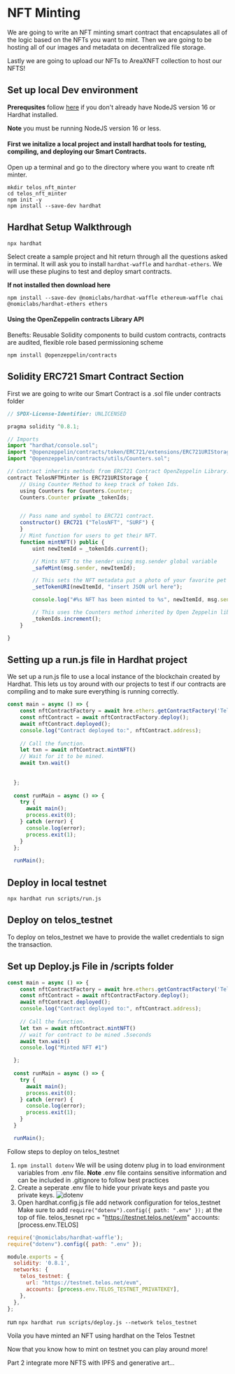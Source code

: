 # NFT Minting

We are going to write an NFT minting smart contract that encapsulates all of the logic based on the NFTs you want to mint. Then we are going to be hosting all of our images and metadata on decentralized file storage. 

Lastly we are going to upload our NFTs to AreaXNFT collection to host our NFTS! 

## Set up local Dev environment

**Prerequsites** follow [here](https://hardhat.org/tutorial/setting-up-the-environment.html) if you don't already have NodeJS version 16 or Hardhat installed.

**Note** you must be running NodeJS version 16 or less. 

#### First we initalize a local project and install hardhat tools for testing, compiling, and deploying our Smart Contracts. 

Open up a terminal and go to the directory where you want to create nft minter.
```
mkdir telos_nft_minter
cd telos_nft_minter
npm init -y
npm install --save-dev hardhat
```

## Hardhat Setup Walkthrough 
```
npx hardhat
```
Select create a sample project and hit return through all the questions asked in terminal. It will ask you to install ```hardhat-waffle``` and ```hardhat-ethers```. We will use these plugins to test and deploy smart contracts. 

**If not installed then download here**
```
npm install --save-dev @nomiclabs/hardhat-waffle ethereum-waffle chai @nomiclabs/hardhat-ethers ethers

```
#### Using the OpenZeppelin contracts Library API 

Benefts: Reusable Solidity components to build custom contracts, contracts are audited, flexible role based permissioning scheme

```
npm install @openzeppelin/contracts
```

## Solidity ERC721 Smart Contract Section 

First we are going to write our Smart Contract is a .sol file under contracts folder


```js title="/contracts/TelosNFTMinter.sol"
// SPDX-License-Identifier: UNLICENSED

pragma solidity ^0.8.1;

// Imports
import "hardhat/console.sol";
import "@openzeppelin/contracts/token/ERC721/extensions/ERC721URIStorage.sol";
import "@openzeppelin/contracts/utils/Counters.sol";

// Contract inherits methods from ERC721 Contract OpenZeppelin Library.
contract TelosNFTMinter is ERC721URIStorage {
    // Using Counter Method to keep track of token Ids.
    using Counters for Counters.Counter;
    Counters.Counter private _tokenIds;


    // Pass name and symbol to ERC721 contract.
    constructor() ERC721 ("TelosNFT", "SURF") {
    }
    // Mint function for users to get their NFT.
    function mintNFT() public {
        uint newItemId = _tokenIds.current();

        // Mints NFT to the sender using msg.sender global variable
        _safeMint(msg.sender, newItemId);

        // This sets the NFT metadata put a photo of your favorite pet for now...
        _setTokenURI(newItemId, "insert JSON url here");

        console.log("#%s NFT has been minted to %s", newItemId, msg.sender);

        // This uses the Counters method inherited by Open Zeppelin library
        _tokenIds.increment();
    }

}
```

## Setting up a run.js file in Hardhat project 

We set up a run.js file to use a local instance of the blockchain created by Hardhat. This lets us toy around with our projects to test if our contracts are compiling and to make sure everything is running correctly.

```js title="scripts/run.js"
const main = async () => {
    const nftContractFactory = await hre.ethers.getContractFactory('TelosNFTMinter');
    const nftContract = await nftContractFactory.deploy();
    await nftContract.deployed();
    console.log("Contract deployed to:", nftContract.address);
  
    // Call the function.
    let txn = await nftContract.mintNFT()
    // Wait for it to be mined.
    await txn.wait()
  
  
  };
  
  const runMain = async () => {
    try {
      await main();
      process.exit(0);
    } catch (error) {
      console.log(error);
      process.exit(1);
    }
  };
  
  runMain();
```
## Deploy in local testnet

```
npx hardhat run scripts/run.js
```
## Deploy on telos_testnet
To deploy on telos_testnet we have to provide the wallet credentials to sign the transaction.


## Set up Deploy.js File in /scripts folder
```js title="scripts/deploy.js"
const main = async () => {
    const nftContractFactory = await hre.ethers.getContractFactory('TelosNFTMinter');
    const nftContract = await nftContractFactory.deploy();
    await nftContract.deployed();
    console.log("Contract deployed to:", nftContract.address);
  
    // Call the function.
    let txn = await nftContract.mintNFT()
    // wait for contract to be mined .5seconds
    await txn.wait()
    console.log("Minted NFT #1")

  };
  
  const runMain = async () => {
    try {
      await main();
      process.exit(0);
    } catch (error) {
      console.log(error);
      process.exit(1);
    }
  }

  runMain();
```

Follow steps to deploy on telos_testnet
1. ```npm install dotenv``` We will be using dotenv plug in to load environment variables from .env file. 
**Note** .env file contains sensitive information and can be included in .gitignore to follow best practices
2. Create a seperate .env file to hide your private keys and paste you private keys. 
![dotenv](/img/dotenv.png)
3. Open hardhat.config.js file add network configuration for telos_testnet
Make sure to add ```require("dotenv").config({ path: ".env" });``` at the top of file.
telos_tesnet rpc = "https://testnet.telos.net/evm"
accounts: [process.env.TELOS]

```js title="Telos_NFT_MINTER/hardhat.config.js"
require('@nomiclabs/hardhat-waffle');
require("dotenv").config({ path: ".env" });

module.exports = {
  solidity: '0.8.1',
  networks: {
    telos_testnet: {
      url: "https://testnet.telos.net/evm",
      accounts: [process.env.TELOS_TESTNET_PRIVATEKEY],
    },
  },
};
```
run ```npx hardhat run scripts/deploy.js --network telos_testnet```

Voila you have minted an NFT using hardhat on the Telos Testnet

Now that you know how to mint on testnet you can play around more!

Part 2 integrate more NFTS with IPFS and generative art...

